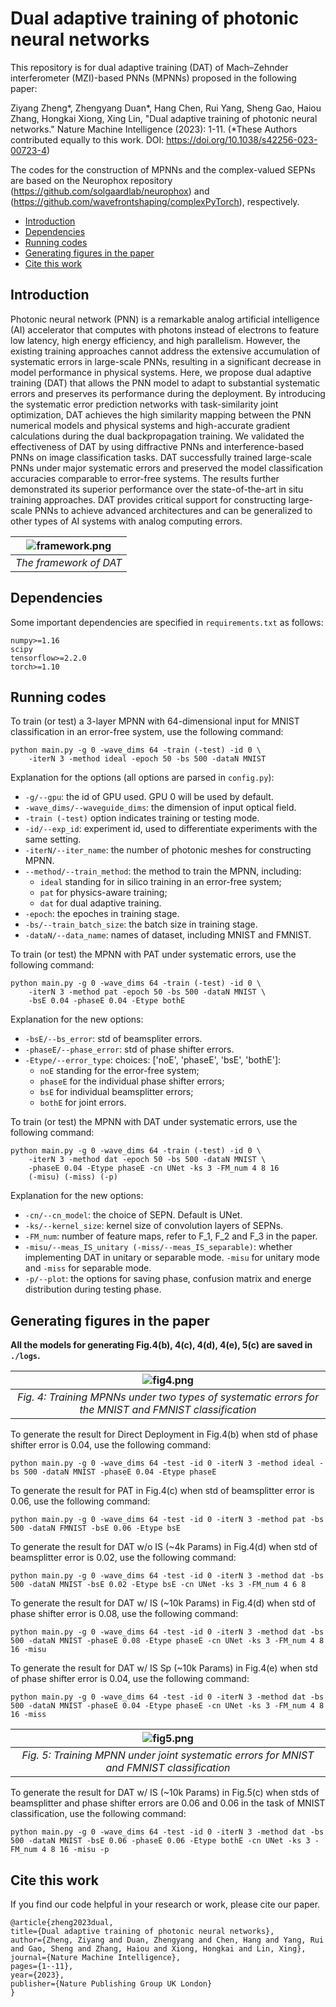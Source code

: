 # Dual adaptive training of photonic neural networks

This repository is for dual adaptive training (DAT) of Mach–Zehnder interferometer (MZI)-based PNNs (MPNNs) proposed in the following paper:

Ziyang Zheng*, Zhengyang Duan*, Hang Chen, Rui Yang, Sheng Gao, Haiou Zhang, Hongkai Xiong, Xing Lin, "Dual adaptive training of photonic neural networks." Nature Machine Intelligence (2023): 1-11. (*These Authors contributed equally to this work. DOI: <https://doi.org/10.1038/s42256-023-00723-4>)

The codes for the construction of MPNNs and the complex-valued SEPNs are based on the Neurophox repository (<https://github.com/solgaardlab/neurophox>) and (<https://github.com/wavefrontshaping/complexPyTorch>), respectively.

<!-- vim-markdown-toc GFM -->

* [Introduction](#introduction)
* [Dependencies](#dependencies)
* [Running codes](#running-codes)
* [Generating figures in the paper](#generating-figures-in-the-paper)
* [Cite this work](#cite-this-work)

<!-- vim-markdown-toc -->

## Introduction

Photonic neural network (PNN) is a remarkable analog artificial intelligence (AI) accelerator that computes with photons instead of electrons to feature low latency, high energy efficiency, and high parallelism. However, the existing training approaches cannot address the extensive accumulation of systematic errors in large-scale PNNs, resulting in a significant decrease in model performance in physical systems. Here, we propose dual adaptive training (DAT) that allows the PNN model to adapt to substantial systematic errors and preserves its performance during the deployment. By introducing the systematic error prediction networks with task-similarity joint optimization, DAT achieves the high similarity mapping between the PNN numerical models and physical systems and high-accurate gradient calculations during the dual backpropagation training. We validated the effectiveness of DAT by using diffractive PNNs and interference-based PNNs on image classification tasks. DAT successfully trained large-scale PNNs under major systematic errors and preserved the model classification accuracies comparable to error-free systems. The results further demonstrated its superior performance over the state-of-the-art in situ training approaches. DAT provides critical support for constructing large-scale PNNs to achieve advanced architectures and can be generalized to other types of AI systems with analog computing errors.

| ![framework.png](/figs/framework.png) |
|:--:|
| *The framework of DAT* |

## Dependencies

Some important dependencies are specified in `requirements.txt` as follows:

```text
numpy>=1.16
scipy
tensorflow>=2.2.0
torch>=1.10
```

## Running codes

To train (or test) a 3-layer MPNN with 64-dimensional input for MNIST classification in an error-free system, use the following command:

```
python main.py -g 0 -wave_dims 64 -train (-test) -id 0 \
    -iterN 3 -method ideal -epoch 50 -bs 500 -dataN MNIST 
```

Explanation for the options (all options are parsed in `config.py`):

* `-g/--gpu`: the id of GPU used. GPU 0 will be used by default.
* `-wave_dims/--waveguide_dims`: the dimension of input optical field.
* `-train (-test)` option indicates training or testing mode.
* `-id/--exp_id`: experiment id, used to differentiate experiments with the same setting.
* `-iterN/--iter_name`: the number of photonic meshes for constructing MPNN.
* `--method/--train_method`: the method to train the MPNN, including:
  * `ideal` standing for in silico training in an error-free system;
  * `pat` for physics-aware training;
  * `dat` for dual adaptive training.
* `-epoch`: the epoches in training stage.
* `-bs/--train_batch_size`: the batch size in training stage.
* `-dataN/--data_name`: names of dataset, including MNIST and FMNIST.

To train (or test) the MPNN with PAT under systematic errors, use the following command:

```
python main.py -g 0 -wave_dims 64 -train (-test) -id 0 \
    -iterN 3 -method pat -epoch 50 -bs 500 -dataN MNIST \
    -bsE 0.04 -phaseE 0.04 -Etype bothE 
```

Explanation for the new options:

* `-bsE/--bs_error`: std of beamspliter errors.
* `-phaseE/--phase_error`: std of phase shifter errors.
* `-Etype/--error_type`: choices: ['noE', 'phaseE', 'bsE', 'bothE']:
  * `noE` standing for the error-free system;
  * `phaseE` for the individual phase shifter errors;
  * `bsE` for individual beamsplitter errors;
  * `bothE` for joint errors.

To train (or test) the MPNN with DAT under systematic errors, use the following command:

```
python main.py -g 0 -wave_dims 64 -train (-test) -id 0 \
    -iterN 3 -method dat -epoch 50 -bs 500 -dataN MNIST \
    -phaseE 0.04 -Etype phaseE -cn UNet -ks 3 -FM_num 4 8 16 
    (-misu) (-miss) (-p)
```

Explanation for the new options:

* `-cn/--cn_model`: the choice of SEPN. Default is UNet.
* `-ks/--kernel_size`: kernel size of convolution layers of SEPNs.
* `-FM_num`: number of feature maps, refer to F_1, F_2 and F_3 in the paper.
* `-misu/--meas_IS_unitary (-miss/--meas_IS_separable)`: whether implementing DAT in unitary or separable mode. `-misu` for unitary mode and `-miss` for separable mode.
* `-p/--plot`: the options for saving phase, confusion matrix and energe distribution during testing phase.

## Generating figures in the paper

**All the models for generating Fig.4(b), 4(c), 4(d), 4(e), 5(c) are saved in `./logs`.**

| ![fig4.png](/figs/fig4.png) |
|:--:|
| *Fig. 4: Training MPNNs under two types of systematic errors for the MNIST and FMNIST classification* |

To generate the result for Direct Deployment in Fig.4(b) when std of phase shifter error is 0.04, use the following command:

```
python main.py -g 0 -wave_dims 64 -test -id 0 -iterN 3 -method ideal -bs 500 -dataN MNIST -phaseE 0.04 -Etype phaseE 
```

To generate the result for PAT in Fig.4(c) when std of beamsplitter error is 0.06, use the following command:

```
python main.py -g 0 -wave_dims 64 -test -id 0 -iterN 3 -method pat -bs 500 -dataN FMNIST -bsE 0.06 -Etype bsE 
```

To generate the result for DAT w/o IS (~4k Params) in Fig.4(d) when std of beamsplitter error is 0.02, use the following command:

```
python main.py -g 0 -wave_dims 64 -test -id 0 -iterN 3 -method dat -bs 500 -dataN MNIST -bsE 0.02 -Etype bsE -cn UNet -ks 3 -FM_num 4 6 8
```

To generate the result for DAT w/ IS (~10k Params) in Fig.4(d) when std of phase shifter error is 0.08, use the following command:

```
python main.py -g 0 -wave_dims 64 -test -id 0 -iterN 3 -method dat -bs 500 -dataN MNIST -phaseE 0.08 -Etype phaseE -cn UNet -ks 3 -FM_num 4 8 16 -misu
```

To generate the result for DAT w/ IS Sp (~10k Params) in Fig.4(e) when std of phase shifter error is 0.04, use the following command:

```
python main.py -g 0 -wave_dims 64 -test -id 0 -iterN 3 -method dat -bs 500 -dataN MNIST -phaseE 0.04 -Etype phaseE -cn UNet -ks 3 -FM_num 4 8 16 -miss
```

| ![fig5.png](/figs/fig5.png) |
|:--:|
| *Fig. 5: Training MPNN under joint systematic errors for MNIST and FMNIST classification* |

To generate the result for DAT w/ IS (~10k Params) in Fig.5(c) when stds of beamsplitter and phase shifter errors are 0.06 and 0.06 in the task of MNIST classification, use the following command:

```
python main.py -g 0 -wave_dims 64 -test -id 0 -iterN 3 -method dat -bs 500 -dataN MNIST -bsE 0.06 -phaseE 0.06 -Etype bothE -cn UNet -ks 3 -FM_num 4 8 16 -misu -p
```

## Cite this work

If you find our code helpful in your research or work, please cite our paper.

```
@article{zheng2023dual,
title={Dual adaptive training of photonic neural networks},
author={Zheng, Ziyang and Duan, Zhengyang and Chen, Hang and Yang, Rui and Gao, Sheng and Zhang, Haiou and Xiong, Hongkai and Lin, Xing},
journal={Nature Machine Intelligence},
pages={1--11},
year={2023},
publisher={Nature Publishing Group UK London}
}
```
